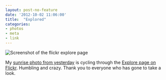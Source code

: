 ```yaml
---
layout: post-no-feature
date: '2012-10-02 11:06:00'
title:  "Explored"
categories:
- photos
- meta
- link
---
```


![Screenshot of the flickr explore page]({{site.url}}/images/2012/10/flickr-home-explore.png)

My [sunrise photo from yesterday](http://www.flickr.com/photos/rknight/8043806400/in/photostream/) is cycling through the [Explore page on Flickr](http://www.flickr.com/explore/). Humbling and crazy. Thank you to everyone who has gone to take a look.
